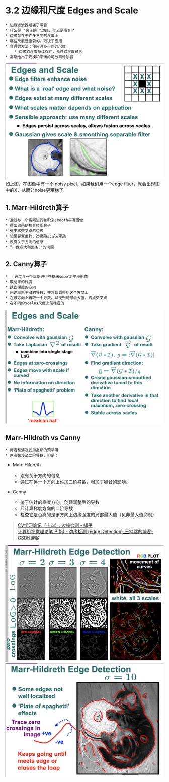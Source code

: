 # 3.2 边缘和尺度 Edges and Scale

	* 边缘滤波器增强了噪音
	* 什么是 "真正的 "边缘，什么是噪音？
	* 边缘存在于许多不同的尺度上
	* 哪些尺度是重要的，取决于应用
	* 合理的方法：使用许多不同的尺度
		* 边缘跨尺度持续存在，允许跨尺度融合
	* 高斯给出了规模和平滑的可分离滤波器
![](3.2%20%E8%BE%B9%E7%BC%98%E5%92%8C%E5%B0%BA%E5%BA%A6%20Edges%20and%20Scale/%E6%88%AA%E5%B1%8F2021-04-27%2014.09.33.png)
如上图，在图像中有一个 noisy pixel，如果我们用一个edge filter，就会出现图中的X，从而让noise更糟糕了


## 1. Marr-Hildreth算子
	* 通过与一个高斯进行卷积来smooth平滑图像
	* 得出结果的拉普拉斯算子
	* 处于零交叉点的边缘
	* 如果是弯曲的，边缘随scale移动
	* 没有关于方向的信息
	* “一盘意大利面条 "的问题


## 2. Canny算子
	* 	通过与一个高斯进行卷积来smooth平滑图像
	* 取结果的梯度
	* 找到梯度的方向
	* 创建高斯平滑的导数，并将其调整到这个方向上
	* 在该方向上再取一个导数，以找到局部最大值，零点交叉点
	* 在不同的scales尺度上是稳定的

![](3.2%20%E8%BE%B9%E7%BC%98%E5%92%8C%E5%B0%BA%E5%BA%A6%20Edges%20and%20Scale/%E6%88%AA%E5%B1%8F2021-04-27%2014.20.57.png)


## Marr-Hildreth vs Canny
	* 两者都涉及到用高斯的预平滑
	* 两者都涉及二阶导数，但是：

* Marr-Hildreth 
	* 没有关于方向的信息
	* 通过在另一个方向上添加二阶导数，增加了噪音的影响。

* Canny
	* 鉴于估计的梯度方向，创建调整后的导数
	* 只计算梯度方向的二阶导数
	* 检查它是否真的是该方向上边缘强度的局部最大值（见非最大值抑制）

> [CV学习笔记（十四）：边缘检测 - 知乎](https://zhuanlan.zhihu.com/p/118634907)  
> [计算机视觉理论笔记 (5) - 边缘检测 (Edge Detection)_王踹踹的博客-CSDN博客](https://blog.csdn.net/weixin_43861350/article/details/109958366)  

![](3.2%20%E8%BE%B9%E7%BC%98%E5%92%8C%E5%B0%BA%E5%BA%A6%20Edges%20and%20Scale/%E6%88%AA%E5%B1%8F2021-04-27%2014.25.34.png)
![](3.2%20%E8%BE%B9%E7%BC%98%E5%92%8C%E5%B0%BA%E5%BA%A6%20Edges%20and%20Scale/%E6%88%AA%E5%B1%8F2021-04-27%2014.25.45.png)




